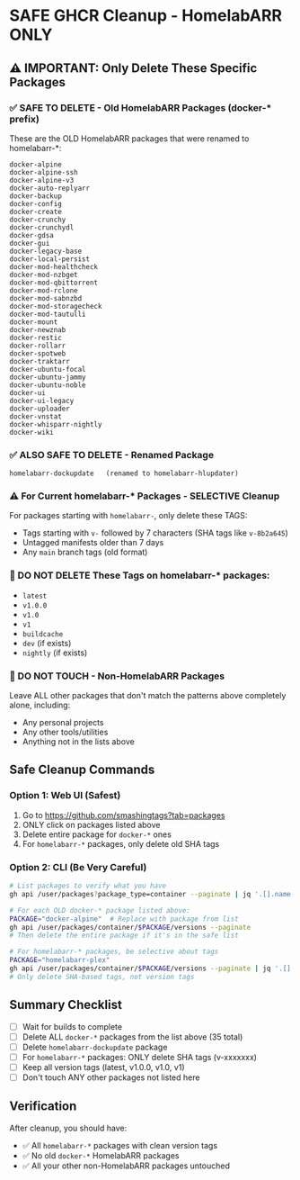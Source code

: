 # SAFE GHCR Cleanup - HomelabARR ONLY

## ⚠️ IMPORTANT: Only Delete These Specific Packages

### ✅ SAFE TO DELETE - Old HomelabARR Packages (docker-* prefix)
These are the OLD HomelabARR packages that were renamed to homelabarr-*:

```
docker-alpine
docker-alpine-ssh
docker-alpine-v3
docker-auto-replyarr
docker-backup
docker-config
docker-create
docker-crunchy
docker-crunchydl
docker-gdsa
docker-gui
docker-legacy-base
docker-local-persist
docker-mod-healthcheck
docker-mod-nzbget
docker-mod-qbittorrent
docker-mod-rclone
docker-mod-sabnzbd
docker-mod-storagecheck
docker-mod-tautulli
docker-mount
docker-newznab
docker-restic
docker-rollarr
docker-spotweb
docker-traktarr
docker-ubuntu-focal
docker-ubuntu-jammy
docker-ubuntu-noble
docker-ui
docker-ui-legacy
docker-uploader
docker-vnstat
docker-whisparr-nightly
docker-wiki
```

### ✅ ALSO SAFE TO DELETE - Renamed Package
```
homelabarr-dockupdate   (renamed to homelabarr-hlupdater)
```

### ⚠️ For Current homelabarr-* Packages - SELECTIVE Cleanup

For packages starting with `homelabarr-`, only delete these TAGS:
- Tags starting with `v-` followed by 7 characters (SHA tags like `v-8b2a645`)
- Untagged manifests older than 7 days
- Any `main` branch tags (old format)

### 🛑 DO NOT DELETE These Tags on homelabarr-* packages:
- `latest`
- `v1.0.0`
- `v1.0`
- `v1`
- `buildcache`
- `dev` (if exists)
- `nightly` (if exists)

### 🚫 DO NOT TOUCH - Non-HomelabARR Packages
Leave ALL other packages that don't match the patterns above completely alone, including:
- Any personal projects
- Any other tools/utilities
- Anything not in the lists above

## Safe Cleanup Commands

### Option 1: Web UI (Safest)
1. Go to https://github.com/smashingtags?tab=packages
2. ONLY click on packages listed above
3. Delete entire package for `docker-*` ones
4. For `homelabarr-*` packages, only delete old SHA tags

### Option 2: CLI (Be Very Careful)
```bash
# List packages to verify what you have
gh api /user/packages?package_type=container --paginate | jq '.[].name' | sort

# For each OLD docker-* package listed above:
PACKAGE="docker-alpine"  # Replace with package from list
gh api /user/packages/container/$PACKAGE/versions --paginate
# Then delete the entire package if it's in the safe list

# For homelabarr-* packages, be selective about tags
PACKAGE="homelabarr-plex"
gh api /user/packages/container/$PACKAGE/versions --paginate | jq '.[] | select(.metadata.container.tags[] | startswith("v-")) | .id'
# Only delete SHA-based tags, not version tags
```

## Summary Checklist

- [ ] Wait for builds to complete
- [ ] Delete ALL `docker-*` packages from the list above (35 total)
- [ ] Delete `homelabarr-dockupdate` package
- [ ] For `homelabarr-*` packages: ONLY delete SHA tags (v-xxxxxxx)
- [ ] Keep all version tags (latest, v1.0.0, v1.0, v1)
- [ ] Don't touch ANY other packages not listed here

## Verification
After cleanup, you should have:
- ✅ All `homelabarr-*` packages with clean version tags
- ✅ No old `docker-*` HomelabARR packages
- ✅ All your other non-HomelabARR packages untouched